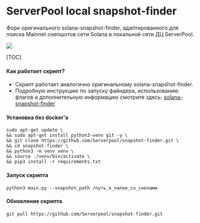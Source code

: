# ServerPool local snapshot-finder

Форк оригинального solana-snapshot-finder, адаптированного для поиска Mainnet снепшотов сети Solana в локальной сети ДЦ ServerPool.

![](https://serverpool.io/serverpool_finder.png)



[TOC]

#### Как работает скрипт?

- Скрипт работает аналогично оригинальному solana-snapshot-finder.
- Подробную инструкцию по запуску файндера, использованию флагов и дополнительную информацию смотрите здесь: [solana-snapshot-finder](https://github.com/c29r3/solana-snapshot-finder)


#### Установка без docker'а
``` 
sudo apt-get update \
&& sudo apt-get install python3-venv git -y \
&& git clone https://github.com/Serverpool/snapshot-finder.git \
&& cd snapshot-finder \
&& python3 -m venv venv \
&& source ./venv/bin/activate \
&& pip3 install -r requirements.txt
```

#### Запуск скрипта
`
python3 main.py --snapshot_path /путь_к_папке_со_снепами
`

#### Обновление скрипта
 `git pull https://github.com/Serverpool/snapshot-finder.git`
